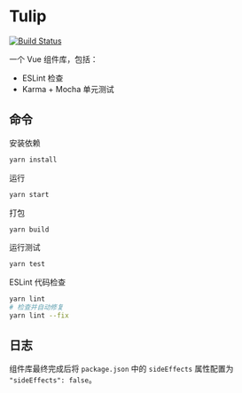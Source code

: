 # Tulip

[![Build Status](https://travis-ci.com/uphg/tulip.svg?branch=master)](https://travis-ci.com/uphg/tulip)

一个 Vue 组件库，包括：

- ESLint 检查
- Karma + Mocha 单元测试

## 命令

安装依赖

```sh
yarn install
```

运行

```sh
yarn start
```

打包

```sh
yarn build
```

运行测试

```sh
yarn test
```

ESLint 代码检查

```sh
yarn lint
# 检查并自动修复
yarn lint --fix
```

## 日志

组件库最终完成后将 `package.json` 中的 `sideEffects` 属性配置为 `"sideEffects": false`。